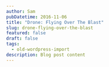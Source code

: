```yaml
---
author: Sam
pubDatetime: 2016-11-06
title: "Drone: Flying Over The Blast"
slug: drone-flying-over-the-blast
featured: false
draft: false
tags:
  - old-wordpress-import
description: Blog post content
---
```


